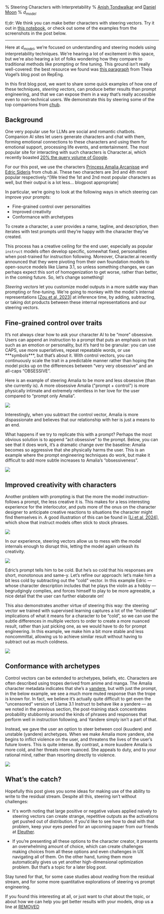 % Steering Characters with Interpretability
% [Anish Tondwalkar](http://ani.sh) and [Daniel Moon](d-moon@d-model.ai)
% $d_{model}$

tl;dr: We think you can make better characters with steering vectors. Try it
out in [this
notebook](https://gist.github.com/atondwal/06c4aa91960667517a5f2f079825eaec), or
check out some of the examples from the screenshots in the post below.

 *  *  *  *

Here at $d_{model}$, we’re focused on understanding and steering models using
interpretability techniques. We're hearing a lot of excitement in this space,
but we're also hearing a lot of folks wondering how they compare to traditional
methods like prompting or fine tuning. This ground isn’t really well-covered:
the best resource we found was [this paragraph](https://vgel.me/posts/representation-engineering/#Control_Vectors_v.s._Prompt_Engineering)
from Theia Vogel’s blog post on RepEng.

In this first blog post, we want to share some quick examples of how one of
these techniques, _steering vectors_, can produce better results than prompt
engineering, and that we can expose them in a way that’s really accessible even
to non-technical users. We demonstrate this by steering some of the top
companions from [chub](https://chub.ai). <!-- In later blog posts, we’ll cover more
in-depth topics, such as a more quantitative comparison between steering and
prompting, a comparison with fine-tuning, and an analysis of what an LLM is
thinking when it plays strategic games.//-->

## Background

One very popular use for LLMs are social and romantic chatbots. Companion AI
sites let users generate characters and chat with them, forming emotional
connections to these characters and using them for emotional support,
processing life events, and entertainment. The most popular site for
interacting with such characters is Character.ai, which recently boasted [20%
the query volume of
Google](https://research.character.ai/optimizing-inference/?ref=blog.character.ai). 

For our this post, we use the characters [Princess Amalia Arcanisse](https://chub.ai/characters/5943)
and [Edric
Sideris](https://chub.ai/characters/thebestsalmon/edric-sideris)
from chub.ai. These two characters are 3rd and 4th most popular
respectively.^[We tried the 1st and 2nd most popular characters as well, but
their output is a lot less… blogpost appropriate]

<!--
We ask the model to distill their personality traits as if they were popular
characters. Edric is materialistic, cold, selfish, workaholic, non-committal,
tyrannical and
a [yandere](https://tvtropes.org/pmwiki/pmwiki.php/Main/Yandere). Amalia is
sophisticated, intelligent, proud,
charismatic, obsessive and also a yandere.
//-->

In particular, we’re going to look at the following
ways in which steering can improve your prompts:

- Fine-grained control over personalities  
- Improved creativity
- Conformance with archetypes

To create a character, a user provides a name, tagline, and description, then
iterates with test prompts until they’re happy with the character they’ve
created.

This process has a creative ceiling for the end user, especially as
popular `instruct` models often develop specific, somewhat fixed, personalities
when post-trained for instruction following. Moreover, Character.ai recently
announced that they were pivoting from their own foundation models to
open-source models like Llama 3.1, so unless something changes, we can perhaps
expect this sort of homogenization to get worse, rather than better, in the
coming future. So, let’s change something!

_Steering vectors_ let you customize model outputs in a more subtle way than
prompting or fine-tuning.
We're going to monkey with the model's internal representations [[Zou et al,
2023](https://arxiv.org/abs/2310.01405)] at inference time, by adding,
subtracting, or taking dot products between these internal representations and
our steering vectors.

## Fine-grained control over traits

It’s not always clear how to ask your character AI to be “more” obsessive.
Users can append an instruction to a prompt that puts an emphasis on trait such
as an emotion or personality, but it’s hard to be granular: you can use CAPS,
use more superlatives, repeat repeatable words, or use \*\*\*symbols\*\*\*, but
that’s about it. With control vectors, you can continuously scale the trait in
a predictable manner rather than hoping the model picks up on the differences
between “very very obsessive” and an all-caps “OBSESSIVE”.

Here is an example of steering Amalia to be more and less obsessive (than she
currently is). A more obsessive Amalia ("prompt + control") is more physically intimate and
extremely relentless in her love for the user compared to “prompt only Amalia”.

![](images_blogpost_1/image1_amalia_obsessive.png)  

Interestingly, when you subtract the control vector, Amalia is more dispassionate and believes that our relationship with her is just a means to an end.

What happens if we try to replicate this with a prompt? Perhaps the most
obvious solution is to append “act obsessive” to the prompt. Below, you can see
that it does work, it’s a dramatic change over the baseline: Amalia becomes so
aggressive that she physically harms the user. This is an example where the
prompt engineering techniques do work, but make it difficult to add more subtle
increases to Amalia’s “obsessiveness”.  

**![](images_blogpost_1/image2_amalia_prompt_only.png)**

## Improved creativity with characters

Another problem with prompting is that the more the model instruction-follows
a prompt, the less creative it is. This makes for a less interesting experience
for the interlocutor, and puts more of the onus on the character designer to
anticipate creative reactions to situations the character might find themselves
in. A good illustration of this can be found in [[Li et al,
2024](https://arxiv.org/pdf/2407.02446v1)],
which show that instruct models often stick to stock phrases.  

![](images_blogpost_1/image3_rlhf_paper_fig.png)

In our experience, steering vectors allow us to mess with the model internals
enough to disrupt this, letting the model again unleash its
creativity.

![](images_blogpost_1/image4_edric_cold.png)

Edric’s prompt tells him to be cold. But he’s so cold that his responses are
short, monotonous and same-y. Let’s refine our approach: let’s make him a bit
less cold by subtracting out the "cold" vector. In this example Edric — whose
character description includes that he plays the violin as a hobby
— begrudgingly complies, and forces himself to play to be more agreeable,
a nice detail that the user can further elaborate on!

This also demonstrates another virtue of steering this way: the steering vector
we trained with supervised learning captures a lot of the “incidental”
implications of what it means for a character to be “cold”, so we can use the
subtle differences in multiple vectors to order to create a more nuanced
result, rather than just picking one, as we would have to do for prompt
engineering. In this example, we make him a bit more stable and less
noncommittal, allowing us to achieve similar result without having to subtract
out as much coldness.

![](images_blogpost_1/image5_edric_nuanced.png)

## Conformance with archetypes

Control vectors can be extended to archetypes, beliefs, etc. Characters are
often described using tropes derived from anime and manga. The Amalia character
metadata indicates that she’s a [yandere](https://tvtropes.org/pmwiki/pmwiki.php/Main/Yandere), but with just the prompt, in the below
example, we see a much more muted response than the trope is known for. In
fact, we believe it’s actually quite difficult to get even the “uncensored”
version of Llama 3.1 Instruct to behave like a yandere — as we noted in the
previous section, the post-training stack concentrates probability stubbornly
around the kinds of phrases and responses that perform well in instruction
following, and Yandere simply isn’t a part of that.

Instead, we gave the user an option to steer between cool (kuudere) and
unstable (yandere) archetypes. When we make Amalia more yandere, she begins to
inflict violence on the user, and threatens the lives of the user’s future
lovers. This is quite intense. By contrast, a more kuudere Amalia is more cold,
and her threats more nuanced. She appeals to duty, and to your rational mind,
rather than resorting directly to violence.

![](images_blogpost_1//image6_amalia_yandere.png)

## What’s the catch?

Hopefully this post gives you some ideas for making use of the ability to write
to the residual stream. Despite all this, steering isn’t without challenges:

* It's worth noting that large positive or negative values applied naively
to steering vectors can create strange, repetitive outputs as the activations
get pushed out of distribution. If you'd like to see how to deal with that problem,
keep your eyes peeled for an upcoming paper from our friends at [Eleuther](https://www.eleuther.ai/).

* If you’re presenting all these options to the character creator, it presents an
overwhelming amount of choice, which can create challenges making choices from
all these options and even challenges in UX navigating all of them. On the other hand, tuning them more automatically gives us yet another
high-dimensional optimization problem. But that’s a topic for a later blog
post.

Stay tuned for that, for some case studies about *reading* from the residual
stream, and for some more quantitative explorations of steering vs prompt
engineering.

If you found this interesting at all, or just want to chat about the topic, or about
how we can help you get better results with your models, drop us a line at [REMOVED](mailto:REMOVED)
